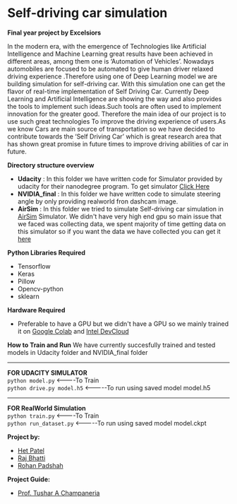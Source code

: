 # Self-driving car simulation
**Final year project by Excelsiors**

In the modern era, with the emergence of Technologies like Artificial
Intelligence and Machine Learning great results have been achieved in
different areas, among them one is ‘Automation of Vehicles’.
Nowadays automobiles are focused to be automated to give human driver
relaxed driving experience .Therefore using one of Deep Learning model
we are building simulation for self-driving car. With this simulation one
can get the flavor of real-time implementation of Self Driving Car.
Currently Deep Learning and Artificial Intelligence are showing the way
and also provides the tools to implement such ideas.Such tools are often
used to implement innovation for the greater good.
Therefore the main idea of our project is to use such great technologies
To improve the driving experience of users.As we know Cars are main
source of transportation so we have decided to contribute towards the ‘Self
Driving Car’ which is great research area that has shown great promise in
future times to improve driving abilities of car in future.

**Directory structure overview**

* **Udacity** : In this folder we have written code for Simulator provided by udacity for their nanodegree program. To get simulator <a href='https://github.com/udacity/self-driving-car-sim'>Click Here</a>
* **NVIDIA_final** : In this folder we have written code to simulate steering angle by only providing realworld fron dashcam image.
* **AirSim** : In this folder we tried to simulate Self-driving car simulation in <a href='https://github.com/Microsoft/AirSim'>AirSim</a> Simulator. We didn't have very high end gpu so main issue that we faced was collecting data, we spent majority of time getting data on this simulator so if you want the data we have collected you can get it [here](https://drive.google.com/open?id=1b-PmV_qLVuvfNUh4GULNn_pEu6sjXZyU)

**Python Libraries Required**
* Tensorflow
* Keras
* Pillow
* Opencv-python
* sklearn

**Hardware Required**
* Preferable to have a GPU but we didn't have a GPU so we mainly trained it on <a href='https://colab.research.google.com'>Google Colab</a> and <a href='https://software.intel.com/en-us/ai/devcloud'>Intel DevCloud</a>

**How to Train and Run**
We have currently succesfully trained and tested models in Udacity folder and NVIDIA_final folder
<hr/>

**FOR UDACITY SIMULATOR**<br/>
`python model.py` <----To Train<br/>
`python drive.py model.h5` <-----To run using saved model model.h5<br/>
<hr/>

**FOR RealWorld Simulation**<br/>
`python train.py` <----To Train<br/>
`python run_dataset.py` <-----To run using saved model model.ckpt<br/>

**Project by:**
* <a href='https://github.com/hetpatel398'>Het Patel</a>
* <a href='https://github.com/rajbhatti'>Raj Bhatti</a>
* <a href='https://github.com/padshahrohan'>Rohan Padshah</a>

**Project Guide:**
* <a href='https://github.com/tacldce/'>Prof. Tushar A Champaneria</a>
